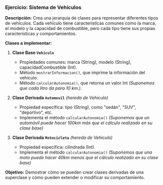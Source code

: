 ### Ejercicio: Sistema de Vehículos

**Descripción:**
Crea una jerarquía de clases para representar diferentes tipos de vehículos. 
Cada vehículo tiene características comunes como la marca, el modelo y la capacidad de combustible, pero cada tipo tiene sus propias características y comportamientos.

**Clases a implementar:**

1. **Clase Base `Vehiculo`**
   - Propiedades comunes: marca (String), modelo (String), capacidadCombustible (Int).
   - Método `mostrarInformacion()`, que imprime la información del vehículo.
   - Método `calcularAutonomia()`, que retorna un valor Int *(Suponemos que cada litro da para 10 km.)*.

2. **Clase Derivada `Automovil`** *(hereda de Vehiculo)*
   - Propiedad específica: tipo (String), como "sedán", "SUV", "deportivo", etc.
   - Implementa el método `calcularAutonomia()` *(Suponemos que un automóvil puede hacer 100km más que el cálculo realizado en su clase base)*

3. **Clase Derivada `Motocicleta`** *(hereda de Vehiculo)*
   - Propiedad específica: cilindrada (Int).
   - Implementa el método `calcularAutonomia()` *(Suponemos que una moto puede hacer 40km menos que el cálculo realizado en su clase base)*

**Objetivo:**
Demostrar cómo se pueden crear clases derivadas de una superclase y cómo pueden extender o modificar su comportamiento.
